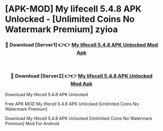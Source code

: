 # [APK-MOD] My lifecell 5.4.8 APK Unlocked - [Unlimited Coins No Watermark Premium] zyioa



<div align="center">
<h3>🔴 Download [Server1] 👉👉 <a href="https://momento.my/?title=My_lifecell_5.4.8_APK_Unlocked">My lifecell 5.4.8 APK Unlocked Mod Apk</a></h3><br>

<h3>🔴 Download [Server2] 👉👉 <a href="https://momento.my/?title=My_lifecell_5.4.8_APK_Unlocked">My lifecell 5.4.8 APK Unlocked Mod Apk</a></h3>
</div>



Download My lifecell 5.4.8 APK Unlocked 

Free APK MOD My lifecell 5.4.8 APK Unlocked [Unlimited Coins No Watermark Premium]

Download My lifecell 5.4.8 APK Unlocked [Unlimited Coins No Watermark Premium] Mod For Android
